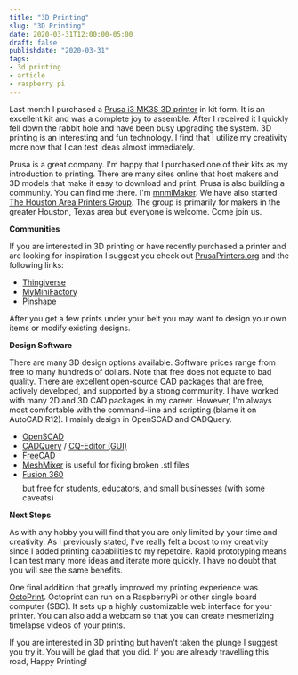 ```yaml
---
title: "3D Printing"
slug: "3D Printing"
date: 2020-03-31T12:00:00-05:00
draft: false
publishdate: "2020-03-31"
tags:
- 3d printing
- article
- raspberry pi
---
```


Last month I purchased a [Prusa i3 MK3S 3D printer][1] in kit form. It is an excellent kit and was a complete joy to assemble. After I received it I quickly fell down the rabbit hole and have been busy upgrading the system. 3D printing is an interesting and fun technology. I find that I utilize my creativity more now that I can test ideas almost immediately.

Prusa is a great company. I'm happy that I purchased one of their kits as my introduction to printing. There are many sites online that host makers and 3D models that make it easy to download and print. Prusa is also building a community. You can find me there. I'm [mnmlMaker][2]. We have also started [The Houston Area Printers Group][3]. The group is primarily for makers in the greater Houston, Texas area but everyone is welcome. Come join us.

**Communities**

If you are interested in 3D printing or have recently purchased a printer and are looking for inspiration I suggest you check out [PrusaPrinters.org][4] and the following links:

- [Thingiverse][5]
- [MyMiniFactory][6]
- [Pinshape][7]

After you get a few prints under your belt you may want to design your own items or modify existing designs. 

**Design Software**

There are many 3D design options available. Software prices range from free to many hundreds of dollars. Note that free does not equate to bad quality. There are excellent open-source CAD packages that are free, actively developed, and supported by a strong community. I have worked with many 2D and 3D CAD packages in my career. However, I'm always most comfortable with the command-line and scripting (blame it on AutoCAD R12). I mainly design in OpenSCAD and CADQuery.

- [OpenSCAD][8]
- [CADQuery][9] / [CQ-Editor (GUI)][10]
- [FreeCAD][11]
- [MeshMixer][12] is useful for fixing broken .stl files
- [Fusion 360][13] $$$$ but free for students, educators, and small businesses (with some caveats)
  
**Next Steps**

As with any hobby you will find that you are only limited by your time and creativity. As I previously stated, I've really felt a boost to my creativity since I added printing capabilities to my repetoire. Rapid prototyping means I can test many more ideas and iterate more quickly. I have no doubt that you will see the same benefits.

One final addition that greatly improved my printing experience was [OctoPrint][14]. Octoprint can run on a RaspberryPi or other single board computer (SBC). It sets up a highly customizable web interface for your printer. You can also add a webcam so that you can create mesmerizing timelapse videos of your prints.

If you are interested in 3D printing but haven't taken the plunge I suggest you try it. You will be glad that you did. If you are already travelling this road, Happy Printing!

[1]: https://www.prusa3d.com/original-prusa-i3-mk3/
[2]: https://www.prusaprinters.org/social/50148-james-evans-the-mnmlmaker/prints
[3]: https://www.prusaprinters.org/group/houston-area-printers-3KQBvQr/comments
[4]: https://www.prusaprinters.org
[5]: https://www.thingiverse.com/
[6]: https://www.myminifactory.com/
[7]: https://pinshape.com/
[8]: http://www.openscad.org
[9]: https://github.com/CadQuery/cadquery
[10]: https://github.com/CadQuery/CQ-editor
[11]: https://www.freecadweb.org
[12]: http://www.meshmixer.com
[13]: https://knowledge.autodesk.com/support/fusion-360/learn-explore/caas/sfdcarticles/sfdcarticles/How-to-activate-start-up-or-educational-licensing-for-Fusion-360.html
[14]: https://octoprint.org
